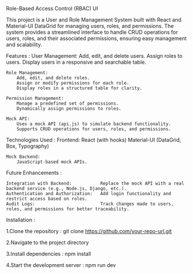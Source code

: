 Role-Based Access Control (RBAC) UI

This project is a User and Role Management System built with React and Material-UI DataGrid for managing users, roles, and permissions. The system provides a streamlined interface to handle CRUD operations for users, roles, and their associated permissions, ensuring easy management and scalability.

Features :
    User Management:
        Add, edit, and delete users.
        Assign roles to users.
        Display users in a responsive and searchable table.

    Role Management:
        Add, edit, and delete roles.
        Assign or modify permissions for each role.
        Display roles in a structured table for clarity.

    Permission Management:
        Manage a predefined set of permissions.
        Dynamically assign permissions to roles.

    Mock API:
        Uses a mock API (api.js) to simulate backend functionality.
        Supports CRUD operations for users, roles, and permissions.

Technologies Used :
    Frontend:
        React (with hooks)
        Material-UI (DataGrid, Box, Typography)

    Mock Backend:
        JavaScript-based mock APIs.

    
Future Enhancements :

    Integration with Backend:           Replace the mock API with a real backend service (e.g., Node.js, Django, etc.).
    Authentication and Authorization:   Add login functionality and restrict access based on roles.
    Audit Logs:                         Track changes made to users, roles, and permissions for better traceability.

Installation : 

1.Clone the repository : 
    git clone https://github.com/your-repo-url.git

2.Navigate to the project directory 

3.Install dependencies : 
    npm install
    
4.Start the development server : 
    npm run dev


